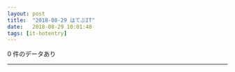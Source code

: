 ```yaml
---
layout: post
title:  "2018-08-29 はてぶIT"
date:   2018-08-29 10:01:48
tags: [it-hotentry]
---
```

0 件のデータあり

<hr>
